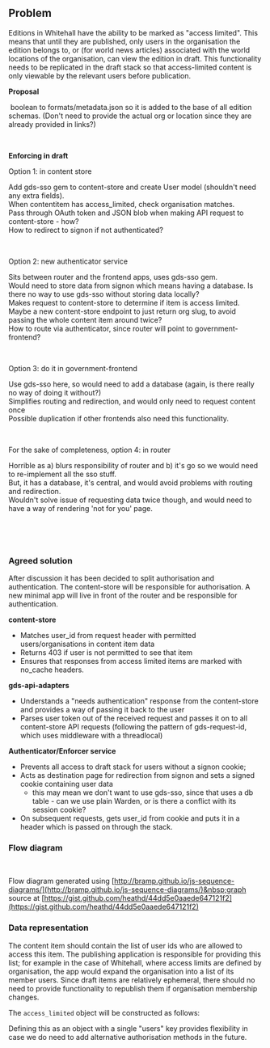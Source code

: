 ## **Problem**

Editions in Whitehall have the ability to be marked as "access limited". This means that until they are published, only users in the organisation the edition belongs to, or (for world news articles) associated with the world locations of the organisation, can view the edition in draft. This functionality needs to be replicated in the draft stack so that access-limited content is only viewable by the relevant users before publication.

**Proposal**

&nbsp;boolean to formats/metadata.json so it is added to the base of all edition schemas. (Don't need to provide the actual org or location since they are already provided in links?)

&nbsp;

**Enforcing in draft**

Option 1: in content store

Add gds-sso gem to content-store and create User model (shouldn't need any extra fields).  
When contentitem has access\_limited, check organisation matches.  
Pass through OAuth token and JSON blob when making API request to content-store - how?  
How to redirect to signon if not authenticated?

&nbsp;

Option 2: new authenticator service

Sits between router and the frontend apps, uses gds-sso gem.  
Would need to store data from signon which means having a database. Is there no way to use gds-sso without storing data locally?  
Makes request to content-store to determine if item is access limited. Maybe a new content-store endpoint to just return org slug, to avoid passing the whole content item around twice?  
How to route via authenticator, since router will point to government-frontend?

&nbsp;

Option 3: do it in government-frontend

Use gds-sso here, so would need to add a database&nbsp;(again, is there really no way of doing it without?)  
Simplifies routing and redirection, and would only need to request content once  
Possible duplication if other frontends also need this functionality.

&nbsp;

For the sake of completeness, option 4: in router

Horrible as a) blurs responsibility of router and b) it's go so we would need to re-implement all the sso stuff.&nbsp;  
But, it has a database, it's central, and would avoid problems with routing and redirection.&nbsp;  
Wouldn't solve issue of requesting data twice though, and would need to have a way of rendering 'not for you' page.&nbsp;

&nbsp;

&nbsp;

### Agreed solution

After discussion it has been decided to split authorisation and authentication. The content-store will be responsible for authorisation. A new minimal app will live in front of the router and be responsible for authentication.

**content-store**

- Matches user\_id from request header with permitted users/organisations in content item data
- Returns 403 if user is not permitted to see that item
- Ensures that responses from access limited items are marked with no\_cache headers.

**gds-api-adapters**

- Understands a "needs authentication" response from the content-store and provides a way of passing it back to the user
- Parses user token out of the received request and passes it on to all content-store API requests (following the pattern of gds-request-id, which uses middleware with a threadlocal)

**Authenticator/Enforcer service**

- Prevents all access to draft stack for users without a signon cookie;
- Acts as destination page for redirection from signon and sets a signed cookie containing user data&nbsp;
  - this may mean we don't want to use gds-sso, since that uses a db table - can we use plain Warden, or is there a conflict with its session cookie?
- On subsequent requests, gets user\_id from cookie and puts it in a header which is passed on through the stack.

### Flow diagram

&nbsp;

Flow diagram generated using [http://bramp.github.io/js-sequence-diagrams/](http://bramp.github.io/js-sequence-diagrams/)&nbsp;graph source at&nbsp;[https://gist.github.com/heathd/44dd5e0aaede647121f2](https://gist.github.com/heathd/44dd5e0aaede647121f2)

### Data representation

The content item should contain the list of user ids who are allowed to access this item. The publishing application is responsible for providing this list; for example in the case of Whitehall, where access limits are defined by organisation, the app would expand the organisation into a list of its member users. Since draft items are relatively ephemeral, there should no need to provide functionality to republish them if organisation membership changes.

The `access_limited`&nbsp;object will be constructed as follows:

Defining this as an object with a single "users" key provides flexibility in case we do need to add alternative authorisation methods in the future.

&nbsp;

&nbsp;

